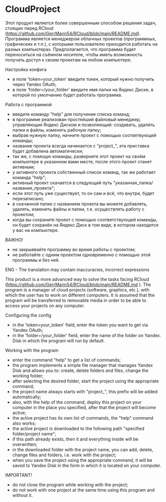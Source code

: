 # CloudProject
Этот продукт является более совершенным способом решения задач, стоящих перед RCloud (https://github.com/GerrMann54/RCloud/blob/main/README.md).
Программа является менеджером облачных проектов (программных, графических и т.п.), с которыми пользователю приходится работать на разных компьютерах. Предполагается, что программа будет переноситься на съёмном носителе, чтобы иметь возможность получать доступ к своим проектам на любом компьютере.

Настройка конфига
- в поле 'token=your_token' введите токен, который нужно получить через Yandex OAuth;
- в поле 'folder=/your_folder' введите имя папки на Яндекс Диске, в которой по умолчанию будет работать программа.

Работа с программой
- введите команду "help" для получения списка команд;
- в программе реализован простейший файловый менеджер, управляющия Яндекс Диском и позволяющий: создавать, удалять папки и файлы, изменять рабочую папку;
- выбрав нужную папку, начните проект с помощью соответвующей команды;
- название проекта всегда начинается с "project_", эта приставка будет добавлена автоматически;
- так же, с помощю команды, разверните этот проект на своём компьютере в указанном вами месте, после этого проект станет активным;
- у активного проекта собственный список команд, так же работает команда "help";
- активный проект скачается в следующий путь "указанная_папка/название_проекта";
- если этот путь уже существует, то он сам и всё, что внутри, будет перезаписано;
- в скачанной папке с названием проекта вы можете добавлять, удалять, изменять файлы и папки, т.е. осуществлять работу с проектом;
- когда вы сохраните проект с помощью соответствующей команды, он будет сохранён на Яндекс Диск в том виде, в котором находится у вас на компьютере.

ВАЖНО! 
- не закрыввайте программу во время работы с проектом;
- не работайте с одним проектом одновременно с помощью этой программы и без неё.



ENG - The translation may contain inaccuracies, incorrect expressions

This product is a more advanced way to solve the tasks facing RCloud (https://github.com/GerrMann54/RCloud/blob/main/README.md ).
The program is a manager of cloud projects (software, graphics, etc.), with which the user has to work on different computers. It is assumed that the program will be transferred to removable media in order to be able to access your projects on any computer.

Configuring the config
- in the 'token=your_token' field, enter the token you want to get via Yandex OAuth;
- in the 'folder=/your_folder' field, enter the name of the folder on Yandex. Disk in which the program will run by default.

Working with the program
- enter the command "help" to get a list of commands;
- the program implements a simple file manager that manages Yandex Disk and allows you to: create, delete folders and files, change the working folder;
- after selecting the desired folder, start the project using the appropriate command;
- the project name always starts with "project_", this prefix will be added automatically;
- also, with the help of the command, deploy this project on your computer in the place you specified, after that the project will become active;
- the active project has its own list of commands, the "help" command also works;
- the active project is downloaded to the following path "specified folder/project name";
- if this path already exists, then it and everything inside will be overwritten;
- in the downloaded folder with the project name, you can add, delete, change files and folders, i.e. work with the project;
- when you save the project using the appropriate command, it will be saved to Yandex Disk in the form in which it is located on your computer.

IMPORTANT!
- do not close the program while working with the project;
- do not work with one project at the same time using this program and without it.
